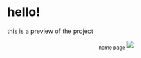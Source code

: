 # hello!

this is a preview of the project


<p align="center">
    <sub> home page </sub>
    <img src= "./img/nature.gif" />
</p>
